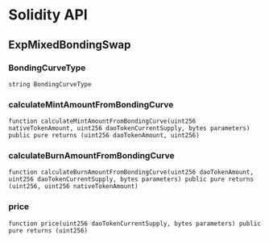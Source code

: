 # Solidity API

## ExpMixedBondingSwap

### BondingCurveType

```solidity
string BondingCurveType
```

### calculateMintAmountFromBondingCurve

```solidity
function calculateMintAmountFromBondingCurve(uint256 nativeTokenAmount, uint256 daoTokenCurrentSupply, bytes parameters) public pure returns (uint256 daoTokenAmount, uint256)
```

### calculateBurnAmountFromBondingCurve

```solidity
function calculateBurnAmountFromBondingCurve(uint256 daoTokenAmount, uint256 daoTokenCurrentSupply, bytes parameters) public pure returns (uint256, uint256 nativeTokenAmount)
```

### price

```solidity
function price(uint256 daoTokenCurrentSupply, bytes parameters) public pure returns (uint256)
```

